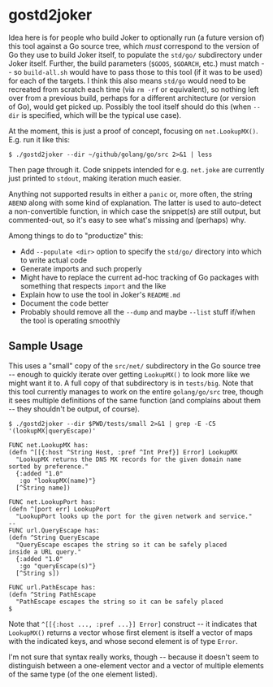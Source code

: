 # gostd2joker

Idea here is for people who build Joker to optionally run (a future version of) this tool against a Go source tree, which _must_ correspond to the version of Go they use to build Joker itself, to populate the `std/go/` subdirectory under Joker itself. Further, the build parameters (`$GOOS`, `$GOARCH`, etc.) must match -- so `build-all.sh` would have to pass those to this tool (if it was to be used) for each of the targets. I think this also means `std/go` would need to be recreated from scratch each time (via `rm -rf` or equivalent), so nothing left over from a previous build, perhaps for a different architecture (or version of Go), would get picked up. Possibly the tool itself should do this (when `--dir` is specified, which will be the typical use case).

At the moment, this is just a proof of concept, focusing on `net.LookupMX()`. E.g. run it like this:

```
$ ./gostd2joker --dir ~/github/golang/go/src 2>&1 | less
```

Then page through it. Code snippets intended for e.g. `net.joke` are currently just printed to `stdout`, making iteration much easier.

Anything not supported results in either a `panic` or, more often, the string `ABEND` along with some kind of explanation. The latter is used to auto-detect a non-convertible function, in which case the snippet(s) are still output, but commented-out, so it's easy to see what's missing and (perhaps) why.

Among things to do to "productize" this:

* Add `--populate <dir>` option to specify the `std/go/` directory into which to write actual code
* Generate imports and such properly
* Might have to replace the current ad-hoc tracking of Go packages with something that respects `import` and the like
* Explain how to use the tool in Joker's `README.md`
* Document the code better
* Probably should remove all the `--dump` and maybe `--list` stuff if/when the tool is operating smoothly

## Sample Usage

This uses a "small" copy of the `src/net/` subdirectory in the Go source tree -- enough to quickly iterate over getting `LookupMX()` to look more like we might want it to. A full copy of that subdirectory is in `tests/big`. Note that this tool currently manages to work on the entire `golang/go/src` tree, though it sees multiple definitions of the same function (and complains about them -- they shouldn't be output, of course).

```
$ ./gostd2joker --dir $PWD/tests/small 2>&1 | grep -E -C5 '(lookupMX|queryEscape)'

FUNC net.LookupMX has: 
(defn ^[[{:host ^String Host, :pref ^Int Pref}] Error] LookupMX
  "LookupMX returns the DNS MX records for the given domain name sorted by preference."
  {:added "1.0"
   :go "lookupMX(name)"}
  [^String name])

FUNC net.LookupPort has: 
(defn ^[port err] LookupPort
  "LookupPort looks up the port for the given network and service."
--
FUNC url.QueryEscape has: 
(defn ^String QueryEscape
  "QueryEscape escapes the string so it can be safely placed
inside a URL query."
  {:added "1.0"
   :go "queryEscape(s)"}
  [^String s])

FUNC url.PathEscape has: 
(defn ^String PathEscape
  "PathEscape escapes the string so it can be safely placed
$
```

Note that `^[[{:host ..., :pref ...}] Error]` construct -- it indicates that `LookupMX()` returns a vector whose first element is itself a vector of maps with the indicated keys, and whose second element is of type `Error`.

I'm not sure that syntax really works, though -- because it doesn't seem to distinguish between a one-element vector and a vector of multiple elements of the same type (of the one element listed).
